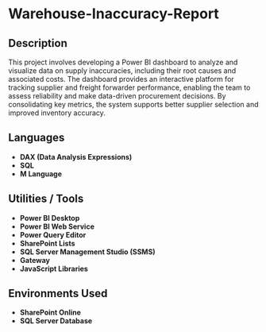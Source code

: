 

<h1> Warehouse-Inaccuracy-Report</h1>


<h2>Description</h2>
This project involves developing a Power BI dashboard to analyze and visualize data on supply inaccuracies, including their root causes and associated costs. The dashboard provides an interactive platform for tracking supplier and freight forwarder performance, enabling the team to assess reliability and make data-driven procurement decisions. By consolidating key metrics, the system supports better supplier selection and improved inventory accuracy.
<br />


<h2>Languages</h2>

- <b>DAX (Data Analysis Expressions)</b> 
- <b>SQL</b>
- <b>M Language</b>

<h2>Utilities / Tools</h2>

- <b>Power BI Desktop</b> 
- <b>Power BI Web Service</b>
- <b>Power Query Editor </b>
- <b>SharePoint Lists</b>
- <b>SQL Server Management Studio (SSMS)</b>
- <b>Gateway </b>
- <b>JavaScript Libraries</b>

<h2>Environments Used </h2>

- <b>SharePoint Online</b> 
- <b>SQL Server Database</b>

